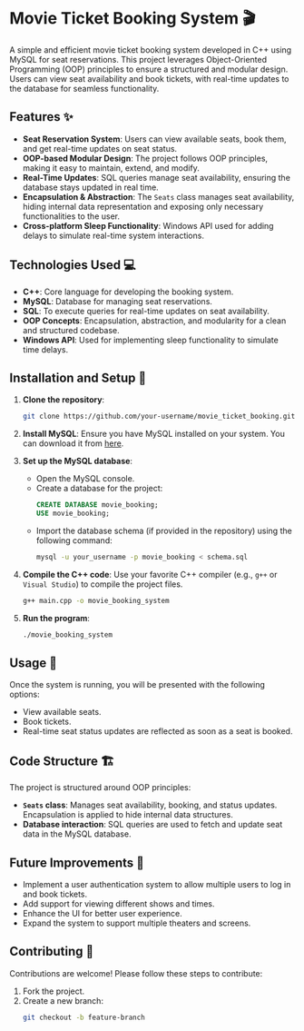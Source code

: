 # Movie Ticket Booking System 🎬

A simple and efficient movie ticket booking system developed in C++ using MySQL for seat reservations. This project leverages Object-Oriented Programming (OOP) principles to ensure a structured and modular design. Users can view seat availability and book tickets, with real-time updates to the database for seamless functionality.

## Features ✨
- **Seat Reservation System**: Users can view available seats, book them, and get real-time updates on seat status.
- **OOP-based Modular Design**: The project follows OOP principles, making it easy to maintain, extend, and modify.
- **Real-Time Updates**: SQL queries manage seat availability, ensuring the database stays updated in real time.
- **Encapsulation & Abstraction**: The `Seats` class manages seat availability, hiding internal data representation and exposing only necessary functionalities to the user.
- **Cross-platform Sleep Functionality**: Windows API used for adding delays to simulate real-time system interactions.

## Technologies Used 💻
- **C++**: Core language for developing the booking system.
- **MySQL**: Database for managing seat reservations.
- **SQL**: To execute queries for real-time updates on seat availability.
- **OOP Concepts**: Encapsulation, abstraction, and modularity for a clean and structured codebase.
- **Windows API**: Used for implementing sleep functionality to simulate time delays.

## Installation and Setup 🚀

1. **Clone the repository**:
    ```bash
    git clone https://github.com/your-username/movie_ticket_booking.git
    ```

2. **Install MySQL**: Ensure you have MySQL installed on your system. You can download it from [here](https://dev.mysql.com/downloads/installer/).

3. **Set up the MySQL database**:
    - Open the MySQL console.
    - Create a database for the project:
      ```sql
      CREATE DATABASE movie_booking;
      USE movie_booking;
      ```
    - Import the database schema (if provided in the repository) using the following command:
      ```bash
      mysql -u your_username -p movie_booking < schema.sql
      ```

4. **Compile the C++ code**: Use your favorite C++ compiler (e.g., `g++` or `Visual Studio`) to compile the project files.
    ```bash
    g++ main.cpp -o movie_booking_system
    ```

5. **Run the program**:
    ```bash
    ./movie_booking_system
    ```

## Usage 📝

Once the system is running, you will be presented with the following options:
- View available seats.
- Book tickets.
- Real-time seat status updates are reflected as soon as a seat is booked.

## Code Structure 🏗️

The project is structured around OOP principles:
- **`Seats` class**: Manages seat availability, booking, and status updates. Encapsulation is applied to hide internal data structures.
- **Database interaction**: SQL queries are used to fetch and update seat data in the MySQL database.

## Future Improvements 🌟
- Implement a user authentication system to allow multiple users to log in and book tickets.
- Add support for viewing different shows and times.
- Enhance the UI for better user experience.
- Expand the system to support multiple theaters and screens.

## Contributing 🤝

Contributions are welcome! Please follow these steps to contribute:
1. Fork the project.
2. Create a new branch:
   ```bash
   git checkout -b feature-branch
